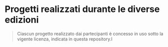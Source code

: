 # Progetti realizzati durante le diverse edizioni

> Ciascun progetto realizzato dai partecipanti è concesso in uso sotto la vigente licenza, indicata in questa repository.l
